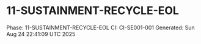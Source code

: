 # 11-SUSTAINMENT-RECYCLE-EOL
Phase: 11-SUSTAINMENT-RECYCLE-EOL
CI: CI-SE001-001
Generated: Sun Aug 24 22:41:09 UTC 2025
